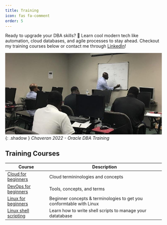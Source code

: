 ```yaml
---
title: Training
icon: fas fa-comment
order: 5
---
```


Ready to upgrade your DBA skills? 🚀 Learn cool modern tech like automation, cloud databases, and agile processes to stay ahead. Checkout my training courses below or contact me through [LinkedIn](https://www.linkedin.com/in/richard-koranteng)!

![Chaveran 2022 - Oracle DBA Training](/assets/img/sample/training.jpg){: .shadow }
_Chaveran 2022 - Oracle DBA Training_

## Training Courses

| Course   	| Description |
|-----------|-------------------|
| [Cloud for beginners](#) | Cloud termininologies and concepts |
| [DevOps for beginners](#) | Tools, concepts, and terms |
| [Linux for beginners](#) | Beginner concepts & terminologies to get you conformtable with Linux |
| [Linux shell scripting](#) | Learn how to write shell scripts to manage your datatabase 
